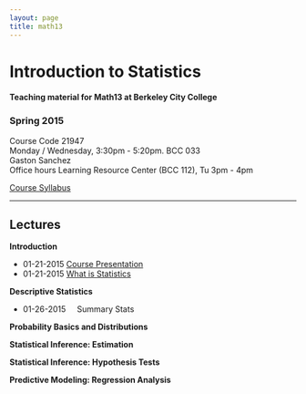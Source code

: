 ```yaml
---
layout: page
title: math13
---
```


# Introduction to Statistics

#### Teaching material for Math13 at Berkeley City College


### Spring 2015

Course Code 21947<br>
Monday / Wednesday, 3:30pm - 5:20pm. BCC 033<br>
Gaston Sanchez<br>
Office hours Learning Resource Center (BCC 112), Tu 3pm - 4pm

<a href="/teaching/math13/math13_spring2015_syllabus.pdf" target="_blank">Course Syllabus</a>

<hr/>

## Lectures

**Introduction**

<ul class="listing">
	<li class="listing-item">
	  <time datetime="01-21-2015">01-21-2015</time>
	  <a href="https://docs.google.com/presentation/d/1UmNMjYYOmEVm8BGyjaoz-e9MBQS8yZOHwT0hJPdN0P4/pub?start=false&loop=false&delayms=3000" target="_blank">Course Presentation</a>
	</li>
	<li class="listing-item">
	  <time datetime="01-21-2015">01-21-2015</time>
	  <a href="https://docs.google.com/presentation/d/1Kb4kzobkNyBgoy5cxGs7zQ_6fm8tGpZ_sBvw_ygT_48/pub?start=false&loop=false&delayms=3000" target="_blank">What is Statistics</a>
	</li>
</ul>

**Descriptive Statistics**

<ul class="listing">
	<li class="listing-item">
	  <time datetime="01-26-2015">01-26-2015</time>
	  &nbsp;&nbsp;&nbsp;&nbsp;Summary Stats
	</li>
</ul>

**Probability Basics and Distributions**

**Statistical Inference: Estimation**

**Statistical Inference: Hypothesis Tests**

**Predictive Modeling: Regression Analysis**



